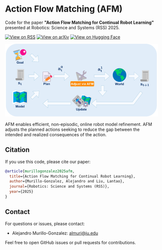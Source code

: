 # Action Flow Matching (AFM)

Code for the paper **"Action Flow Matching for Continual Robot Learning"** presented at Robotics: Science and Systems (RSS) 2025.

[![View on RSS](https://img.shields.io/badge/Read%20Paper-RSS-blue?logo=robotics&style=flat)](https://roboticsconference.org/program/papers/26/)
[![View on arXiv](https://img.shields.io/badge/Read%20Paper-arXiv%3A2504.18471-red?logo=arxiv&style=flat)](https://arxiv.org/abs/2504.18471)
[![View on Hugging Face](https://img.shields.io/badge/Data%20%26%20Models-Hugging%20Face-yellow?logo=huggingface&style=flat)](https://huggingface.co/AlejandroMllo/action_flow_matching)

![Overview](./assets/overview.jpg)

AFM enables efficient, non-episodic, online robot model refinement. AFM adjusts the planned actions seeking to reduce the gap between the intended and realized consequences of the action.


## Citation

If you use this code, please cite our paper:

```bibtex
@article{murillogonzalez2025afm,
  title={Action Flow Matching for Continual Robot Learning},
  author={Murillo-Gonzalez, Alejandro and Liu, Lantao},
  journal={Robotics: Science and Systems (RSS)},
  year={2025}
}
```

## Contact

For questions or issues, please contact:

* Alejandro Murillo-Gonzalez: [almuri@iu.edu](mailto:almuri@iu.edu)

Feel free to open GitHub issues or pull requests for contributions.
